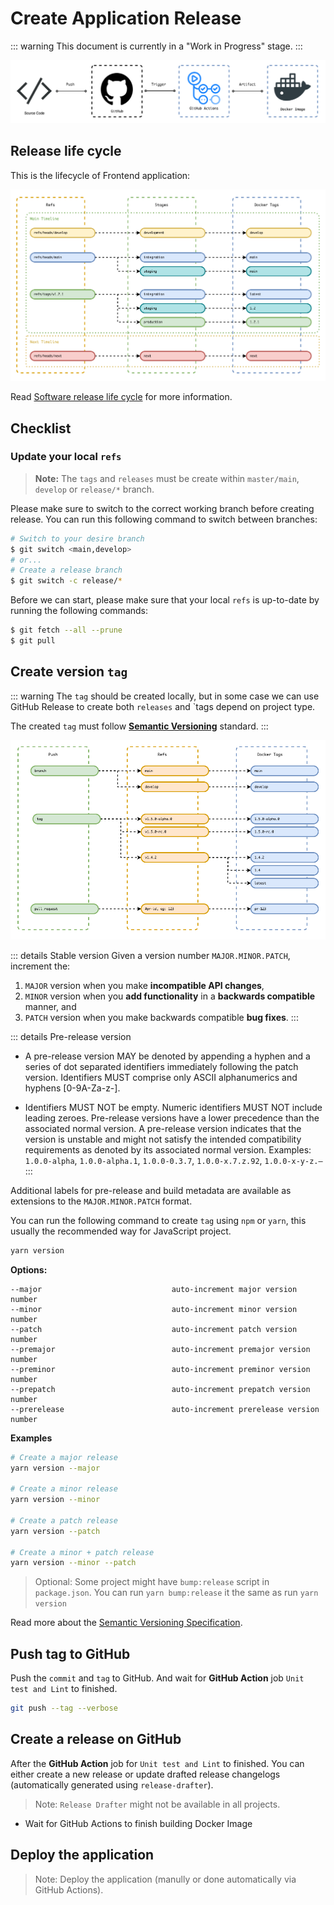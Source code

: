 # Create Application Release

::: warning
This document is currently in a "Work in Progress" stage.
:::

![github-action-flow](./assets/github-action-flow.png)

## Release life cycle

This is the lifecycle of Frontend application:

![release-lifecycle](./assets/release-lifecycle.png)

Read [Software release life cycle](https://en.wikipedia.org/wiki/Software_release_life_cycle) for more information.

## Checklist

### Update your local `refs`

> **Note:**
> The `tags` and `releases` must be create within `master/main`, `develop` or `release/*` branch.

Please make sure to switch to the correct working branch before creating release. You can run this following command to switch between branches:

```sh
# Switch to your desire branch
$ git switch <main,develop>
# or...
# Create a release branch
$ git switch -c release/*
```

Before we can start, please make sure that your local `refs` is up-to-date by running the following commands:

```sh
$ git fetch --all --prune
$ git pull
```

## Create version `tag`

::: warning
The `tag` should be created locally, but in some case we can use GitHub Release to create both `releases` and `tags depend on project type.

The created `tag` must follow [**Semantic Versioning**](https://semver.org/) standard.
:::

![build-release-metadata](./assets/build-release-metadata.png)

::: details Stable version
Given a version number `MAJOR.MINOR.PATCH`, increment the:

1. `MAJOR` version when you make **incompatible API changes**,
1. `MINOR` version when you **add functionality** in a **backwards compatible** manner, and
1. `PATCH` version when you make backwards compatible **bug fixes**.
:::

::: details Pre-release version
- A pre-release version MAY be denoted by appending a hyphen and a series of dot separated identifiers immediately following the patch version. Identifiers MUST comprise only ASCII alphanumerics and hyphens [0-9A-Za-z-].

- Identifiers MUST NOT be empty. Numeric identifiers MUST NOT include leading zeroes. Pre-release versions have a lower precedence than the associated normal version. A pre-release version indicates that the version is unstable and might not satisfy the intended compatibility requirements as denoted by its associated normal version. Examples: `1.0.0-alpha`, `1.0.0-alpha.1`, `1.0.0-0.3.7`, `1.0.0-x.7.z.92`, `1.0.0-x-y-z.–`
:::

Additional labels for pre-release and build metadata are available as extensions to the `MAJOR.MINOR.PATCH` format.

You can run the following command to create `tag` using `npm` or `yarn`, this usually the recommended way for JavaScript project.

```sh
yarn version
```

**Options:**

```
--major                             auto-increment major version number
--minor                             auto-increment minor version number
--patch                             auto-increment patch version number
--premajor                          auto-increment premajor version number
--preminor                          auto-increment preminor version number
--prepatch                          auto-increment prepatch version number
--prerelease                        auto-increment prerelease version number
```

**Examples**

```sh
# Create a major release
yarn version --major

# Create a minor release
yarn version --minor

# Create a patch release
yarn version --patch

# Create a minor + patch release
yarn version --minor --patch
```

> Optional: Some project might have `bump:release` script in `package.json`. You can run `yarn bump:release` it the same as run `yarn version`

Read more about the [Semantic Versioning Specification](https://semver.org/#semantic-versioning-specification-semver).

## Push tag to GitHub

Push the `commit` and `tag` to GitHub. And wait for **GitHub Action** job `Unit test and Lint` to finished.

```sh
git push --tag --verbose
```

## Create a release on GitHub

After the **GitHub Action** job for `Unit test and Lint` to finished. You can either create a new release or update drafted release changelogs (automatically generated using `release-drafter`).

> Note: `Release Drafter` might not be available in all projects.

- Wait for GitHub Actions to finish building Docker Image

## Deploy the application

> Note: Deploy the application (manully or done automatically via GitHub Actions).
